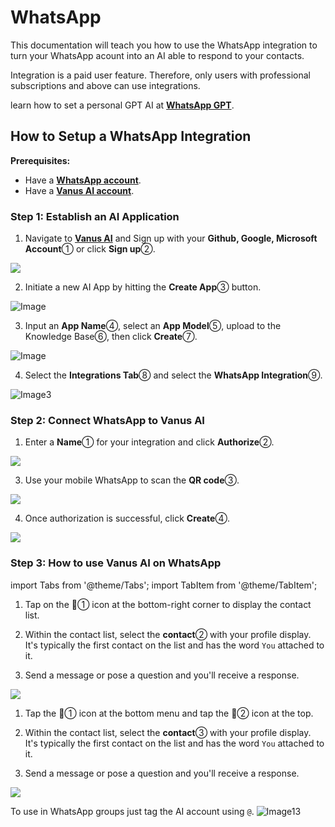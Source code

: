 # WhatsApp 
This documentation will teach you how to use the WhatsApp integration to turn your WhatsApp acount into an AI able to respond to your contacts.

Integration is a paid user feature. Therefore, only users with professional subscriptions and above can use integrations.

learn how to set a personal GPT AI at [**WhatsApp GPT**](https://www.vanus.ai/blog/how-to-setup-chatgpt-on-whatsapp-with-vanus-connect/).

## How to Setup a WhatsApp Integration

**Prerequisites:**

- Have a [**WhatsApp account**](https://www.whatsapp.com).
- Have a [**Vanus AI account**](https://ai.vanus.ai).

### Step 1: Establish an AI Application
1. Navigate to [**Vanus AI**](https://ai.vanus.ai) and Sign up with your **Github, Google, Microsoft Account**① or click **Sign up**②.

![](images/vanusai1-signup.webp)

2. Initiate a new AI App by hitting the **Create App**③ button.

![Image](images/vanusai2-create-app.webp)

3. Input an **App Name**④, select an **App Model**⑤, upload to the Knowledge Base⑥, then click **Create**⑦.

![Image](images/vanusai3-app-config.webp)

4. Select the **Integrations Tab**⑧ and select the **WhatsApp Integration**⑨.

![Image3](images/vanusai4.webp)

### Step 2: Connect WhatsApp to Vanus AI
1. Enter a **Name**① for your integration and click **Authorize**②.

![](images/whatsapp_1.webp)

3. Use your mobile WhatsApp to scan the **QR code**③.

![](images/whatsapp_2.webp)  

4. Once authorization is successful, click **Create**④.  

![](images/whatsapp_3.webp)


### Step 3: How to use Vanus AI on WhatsApp

import Tabs from '@theme/Tabs';
import TabItem from '@theme/TabItem';

<Tabs>

<TabItem label="Android" value="android">

1. Tap on the 💬① icon at the bottom-right corner to display the contact list.


2. Within the contact list, select the **contact**② with your profile display. It's typically the first contact on the list and has the word `You` attached to it.


3.  Send a message or pose a question and you'll receive a response.
  
![](images/whatsapp_android_1.webp)


</TabItem>

<TabItem label="iOS" value="ios">

1. Tap the 💬①  icon at the bottom menu and tap the 📝② icon at the top.


2. Within the contact list, select the **contact**③ with your profile display. It's typically the first contact on the list and has the word `You` attached to it.


3. Send a message or pose a question and you'll receive a response.
  
![](images/whatsapp_ios_1.webp)

</TabItem>

</Tabs>

To use in WhatsApp groups just tag the AI account using `@`.
![Image13](images/whatsapp_groups_1.webp)




